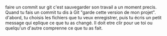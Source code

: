 faire un commit sur git c'est sauvegarder son travail a un moment precis. Quand tu fais un commit tu dis à Git "garde cette version de mon projet". d'abord, tu choisis les fichiers que tu veux enregistrer, puis tu écris un petit message qui eplique ce que tu as changé. Il doit etre clir pour ue toi ou quelqu'un d'autre comprenne ce que tu as fait.
